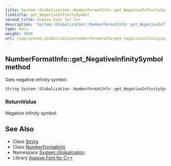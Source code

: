 ```yaml
---
title: System::Globalization::NumberFormatInfo::get_NegativeInfinitySymbol method
linktitle: get_NegativeInfinitySymbol
second_title: Aspose.Font for C++
description: 'System::Globalization::NumberFormatInfo::get_NegativeInfinitySymbol method. Gets negative infinity symbol in C++.'
type: docs
weight: 3600
url: /cpp/system.globalization/numberformatinfo/get_negativeinfinitysymbol/
---
```

## NumberFormatInfo::get_NegativeInfinitySymbol method


Gets negative infinity symbol.

```cpp
String System::Globalization::NumberFormatInfo::get_NegativeInfinitySymbol() const
```


### ReturnValue

Negative infinity symbol.

## See Also

* Class [String](../../../system/string/)
* Class [NumberFormatInfo](../)
* Namespace [System::Globalization](../../)
* Library [Aspose.Font for C++](../../../)
